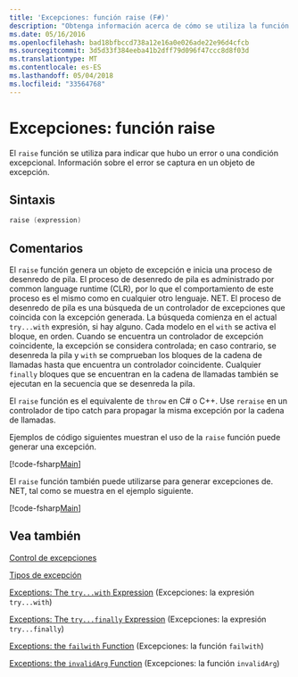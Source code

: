 ```yaml
---
title: 'Excepciones: función raise (F#)'
description: "Obtenga información acerca de cómo se utiliza la función 'raise' de F # para indicar que hubo un error o una condición excepcional."
ms.date: 05/16/2016
ms.openlocfilehash: bad18bfbccd738a12e16a0e026ade22e96d4cfcb
ms.sourcegitcommit: 3d5d33f384eeba41b2dff79d096f47ccc8d8f03d
ms.translationtype: MT
ms.contentlocale: es-ES
ms.lasthandoff: 05/04/2018
ms.locfileid: "33564768"
---
```

# <a name="exceptions-the-raise-function"></a>Excepciones: función raise

El `raise` función se utiliza para indicar que hubo un error o una condición excepcional. Información sobre el error se captura en un objeto de excepción.


## <a name="syntax"></a>Sintaxis

```fsharp
raise (expression)
```

## <a name="remarks"></a>Comentarios
El `raise` función genera un objeto de excepción e inicia una proceso de desenredo de pila. El proceso de desenredo de pila es administrado por common language runtime (CLR), por lo que el comportamiento de este proceso es el mismo como en cualquier otro lenguaje. NET. El proceso de desenredo de pila es una búsqueda de un controlador de excepciones que coincida con la excepción generada. La búsqueda comienza en el actual `try...with` expresión, si hay alguno. Cada modelo en el `with` se activa el bloque, en orden. Cuando se encuentra un controlador de excepción coincidente, la excepción se considera controlada; en caso contrario, se desenreda la pila y `with` se comprueban los bloques de la cadena de llamadas hasta que encuentra un controlador coincidente. Cualquier `finally` bloques que se encuentran en la cadena de llamadas también se ejecutan en la secuencia que se desenreda la pila.

El `raise` función es el equivalente de `throw` en C# o C++. Use `reraise` en un controlador de tipo catch para propagar la misma excepción por la cadena de llamadas.

Ejemplos de código siguientes muestran el uso de la `raise` función puede generar una excepción.

[!code-fsharp[Main](../../../../samples/snippets/fsharp/lang-ref-2/snippet5801.fs)]

El `raise` función también puede utilizarse para generar excepciones de. NET, tal como se muestra en el ejemplo siguiente.

[!code-fsharp[Main](../../../../samples/snippets/fsharp/lang-ref-2/snippet5802.fs)]
    
## <a name="see-also"></a>Vea también
[Control de excepciones](index.md)

[Tipos de excepción](exception-types.md)

[Exceptions: The `try...with` Expression](the-try-with-expression.md) (Excepciones: la expresión `try...with`)

[Exceptions: The `try...finally` Expression](the-try-finally-expression.md) (Excepciones: la expresión `try...finally`)

[Exceptions: the `failwith` Function](the-failwith-function.md) (Excepciones: la función `failwith`)

[Exceptions: the `invalidArg` Function](the-invalidArg-function.md) (Excepciones: la función `invalidArg`)

